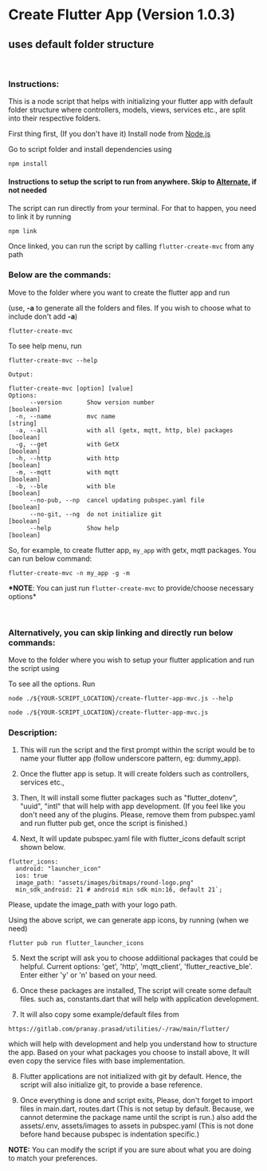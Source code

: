 # Create Flutter App (Version 1.0.3)

## uses default folder structure

<br/>

### Instructions:

This is a node script that helps with initializing your flutter app with default folder structure where controllers, models, views, services etc., are split into their respective folders.

First thing first, (If you don't have it) Install node from [Node.js](https://nodejs.org/en/download/)

Go to script folder and install dependencies using

```
npm install
```

#### Instructions to setup the script to run from anywhere. Skip to [Alternate](#alt), if not needed

The script can run directly from your terminal. For that to happen, you need to link it by running

```
npm link
```

Once linked, you can run the script by calling `flutter-create-mvc` from any path
<br/>

### Below are the commands:

Move to the folder where you want to create the flutter app and run

(use, **-a** to generate all the folders and files. If you wish to choose what to include don't add **-a**)

```
flutter-create-mvc
```

To see help menu, run

```
flutter-create-mvc --help

Output:

flutter-create-mvc [option] [value]
Options:
      --version       Show version number                              [boolean]
  -n, --name          mvc name                                       [string]
  -a, --all           with all (getx, mqtt, http, ble) packages        [boolean]
  -g, --get           with GetX                                        [boolean]
  -h, --http          with http                                        [boolean]
  -m, --mqtt          with mqtt                                        [boolean]
  -b, --ble           with ble                                         [boolean]
      --no-pub, --np  cancel updating pubspec.yaml file                [boolean]
      --no-git, --ng  do not initialize git                            [boolean]
      --help          Show help                                        [boolean]
```

So, for example, to create flutter app, `my_app` with getx, mqtt packages. You can run below command:

```
flutter-create-mvc -n my_app -g -m
```

**\*NOTE**: You can just run `flutter-create-mvc` to provide/choose necessary options\*

<br/>

<a id="alt"></a>

### Alternatively, you can skip linking and directly run below commands:

Move to the folder where you wish to setup your flutter application and run the script using

To see all the options. Run

```
node ./${YOUR-SCRIPT_LOCATION}/create-flutter-app-mvc.js --help
```

```
node ./${YOUR-SCRIPT_LOCATION}/create-flutter-app-mvc.js
```

### Description:

1. This will run the script and the first prompt within the script would be to name your flutter app (follow underscore pattern, eg: dummy_app).

2. Once the flutter app is setup. It will create folders such as controllers, services etc.,

3. Then, It will install some flutter packages such as "flutter_dotenv", "uuid", "intl" that will help with app development. (If you feel like you don't need any of the plugins. Please, remove them from pubspec.yaml and run flutter pub get, once the script is finished.)

4. Next, It will update pubspec.yaml file with flutter_icons default script shown below.

```
flutter_icons:
  android: "launcher_icon"
  ios: true
  image_path: "assets/images/bitmaps/round-logo.png"
  min_sdk_android: 21 # android min sdk min:16, default 21`;
```

Please, update the image_path with your logo path.

Using the above script, we can generate app icons, by running (when we need)

```
flutter pub run flutter_launcher_icons
```

5. Next the script will ask you to choose addiitional packages that could be helpful.
   Current options: 'get', 'http', 'mqtt_client', 'flutter_reactive_ble'. Enter either 'y' or 'n' based on your need.

6. Once these packages are installed, The script will create some default files. such as, constants.dart that will help with application development.

7. It will also copy some example/default files from

```
https://gitlab.com/pranay.prasad/utilities/-/raw/main/flutter/
```

which will help with development and help you understand how to structure the app. Based on your what packages you choose to install above, It will even copy the service files with base implementation.

8. Flutter applications are not initialized with git by default. Hence, the script will also initialize git, to provide a base reference.

9. Once everything is done and script exits, Please, don't forget to import files in main.dart, routes.dart (This is not setup by default. Because, we cannot determine the package name until the script is run.) also add the assets/.env, assets/images to assets in pubspec.yaml (This is not done before hand because pubspec is indentation specific.)

**NOTE:** You can modify the script if you are sure about what you are doing to match your preferences.
